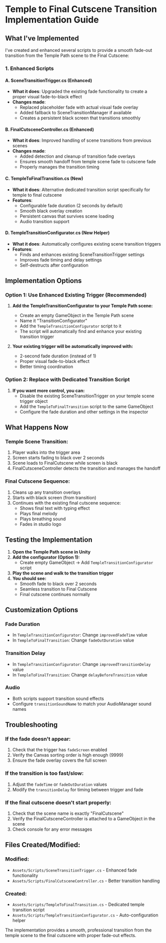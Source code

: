 # Temple to Final Cutscene Transition Implementation Guide

## What I've Implemented

I've created and enhanced several scripts to provide a smooth fade-out transition from the Temple Path scene to the Final Cutscene:

### 1. Enhanced Scripts

#### A. SceneTransitionTrigger.cs (Enhanced)
- **What it does**: Upgraded the existing fade functionality to create a proper visual fade-to-black effect
- **Changes made**: 
  - Replaced placeholder fade with actual visual fade overlay
  - Added fallback to SceneTransitionManager if available
  - Creates a persistent black screen that transitions smoothly

#### B. FinalCutsceneController.cs (Enhanced)
- **What it does**: Improved handling of scene transitions from previous scenes
- **Changes made**:
  - Added detection and cleanup of transition fade overlays
  - Ensures smooth handoff from temple scene fade to cutscene fade
  - Properly manages the transition timing

#### C. TempleToFinalTransition.cs (New)
- **What it does**: Alternative dedicated transition script specifically for temple to final cutscene
- **Features**:
  - Configurable fade duration (2 seconds by default)
  - Smooth black overlay creation
  - Persistent canvas that survives scene loading
  - Audio transition support

#### D. TempleTransitionConfigurator.cs (New Helper)
- **What it does**: Automatically configures existing scene transition triggers
- **Features**:
  - Finds and enhances existing SceneTransitionTrigger settings
  - Improves fade timing and delay settings
  - Self-destructs after configuration

## Implementation Options

### Option 1: Use Enhanced Existing Trigger (Recommended)

1. **Add the TempleTransitionConfigurator to your Temple Path scene:**
   - Create an empty GameObject in the Temple Path scene
   - Name it "TransitionConfigurator"
   - Add the `TempleTransitionConfigurator` script to it
   - The script will automatically find and enhance your existing transition trigger

2. **Your existing trigger will be automatically improved with:**
   - 2-second fade duration (instead of 1)
   - Proper visual fade-to-black effect
   - Better timing coordination

### Option 2: Replace with Dedicated Transition Script

1. **If you want more control, you can:**
   - Disable the existing SceneTransitionTrigger on your temple scene trigger object
   - Add the `TempleToFinalTransition` script to the same GameObject
   - Configure the fade duration and other settings in the inspector

## What Happens Now

### Temple Scene Transition:
1. Player walks into the trigger area
2. Screen starts fading to black over 2 seconds
3. Scene loads to FinalCutscene while screen is black
4. FinalCutsceneController detects the transition and manages the handoff

### Final Cutscene Sequence:
1. Cleans up any transition overlays
2. Starts with black screen (from transition)
3. Continues with the existing final cutscene sequence:
   - Shows final text with typing effect
   - Plays final melody
   - Plays breathing sound
   - Fades in studio logo

## Testing the Implementation

1. **Open the Temple Path scene in Unity**
2. **Add the configurator (Option 1):**
   - Create empty GameObject → Add `TempleTransitionConfigurator` script
3. **Play the scene and walk to the transition trigger**
4. **You should see:**
   - Smooth fade to black over 2 seconds
   - Seamless transition to Final Cutscene
   - Final cutscene continues normally

## Customization Options

### Fade Duration
- In `TempleTransitionConfigurator`: Change `improvedFadeTime` value
- In `TempleToFinalTransition`: Change `fadeOutDuration` value

### Transition Delay
- In `TempleTransitionConfigurator`: Change `improvedTransitionDelay` value  
- In `TempleToFinalTransition`: Change `delayBeforeTransition` value

### Audio
- Both scripts support transition sound effects
- Configure `transitionSoundName` to match your AudioManager sound names

## Troubleshooting

### If the fade doesn't appear:
1. Check that the trigger has `fadeScreen` enabled
2. Verify the Canvas sorting order is high enough (9999)
3. Ensure the fade overlay covers the full screen

### If the transition is too fast/slow:
1. Adjust the `fadeTime` or `fadeOutDuration` values
2. Modify the `transitionDelay` for timing between trigger and fade

### If the final cutscene doesn't start properly:
1. Check that the scene name is exactly "FinalCutscene"
2. Verify the FinalCutsceneController is attached to a GameObject in the scene
3. Check console for any error messages

## Files Created/Modified:

### Modified:
- `Assets/Scripts/SceneTransitionTrigger.cs` - Enhanced fade functionality
- `Assets/Scripts/FinalCutsceneController.cs` - Better transition handling

### Created:
- `Assets/Scripts/TempleToFinalTransition.cs` - Dedicated temple transition script
- `Assets/Scripts/TempleTransitionConfigurator.cs` - Auto-configuration helper

The implementation provides a smooth, professional transition from the temple scene to the final cutscene with proper fade-out effects.
